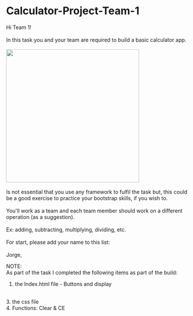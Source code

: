 # Calculator-Project-Team-1
Hi Team 1! 
<br/><br/>
In this task you and your team are required to build a basic calculator app.
<br/><br/>
<img src="https://fvsch.com/articles/calculators/calculator-result.png" alt="" height="360" role="presentation" class="img-responsive atto_image_button_text-bottom">
<br/><br/>
Is not essential that you use any framework to fulfil the task but, this could be a good exercise to practice your bootstrap skills, if you wish to.  
<br/>
You'll work as a team and each team member should work on a different operation (as a suggestion).
<br/><br/>
Ex: adding, subtracting, multiplying, dividing, etc.
<br/><br/>
For start, please add your name to this list:
<br/><br/>
Jorge,

NOTE:
<br>
As part of the task I completed the following items as part of the build:
<br>
1. the Index.html file - Buttons and display
<br>
3. the css file
<br>
4. Functions: Clear & CE
